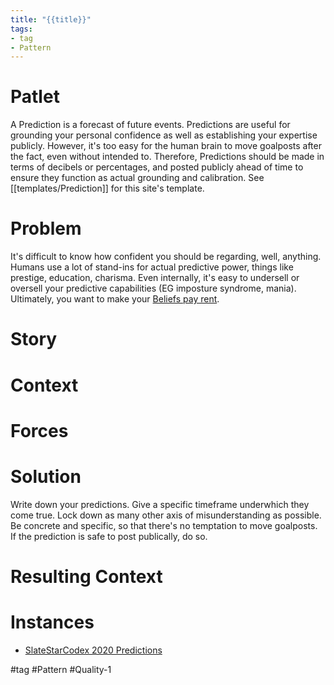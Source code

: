 ```yaml
---
title: "{{title}}"
tags:
- tag
- Pattern
---
```

# Patlet
A Prediction is a forecast of future events.  Predictions are useful for grounding your personal confidence as well as establishing your expertise publicly.  However, it's too easy for the human brain to move goalposts after the fact, even without intended to.  Therefore, Predictions should be made in terms of decibels or percentages, and posted publicly ahead of time to ensure they function as actual grounding and calibration. See [[templates/Prediction]] for this site's template.

# Problem
It's difficult to know how confident you should be regarding, well, anything.  Humans use a lot of stand-ins for actual predictive power, things like prestige, education, charisma.  Even internally, it's easy to undersell or oversell your predictive capabilities (EG imposture syndrome, mania). Ultimately, you want to make your [Beliefs pay rent](https://www.lesswrong.com/posts/a7n8GdKiAZRX86T5A/making-beliefs-pay-rent-in-anticipated-experiences).

# Story

# Context

# Forces

# Solution
Write down your predictions.  Give a specific timeframe underwhich they come true.  Lock down as many other axis of misunderstanding as possible.  Be concrete and specific, so that there's no temptation to move goalposts.  If the prediction is safe to post publically, do so.

# Resulting Context

# Instances
- [SlateStarCodex 2020 Predictions](https://slatestarcodex.com/2020/04/29/predictions-for-2020/)

#tag #Pattern #Quality-1 